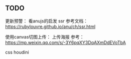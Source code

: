 

## TODO

更新预警：
看anujs的启发
ssr
参考文档： https://rubylouvre.github.io/anu/ch/ssr.html

使用canvas切图上传：
上传海报
参考：https://mp.weixin.qq.com/s/-3Y6pqXY3DqAXmDdEVoTbA

css houdini